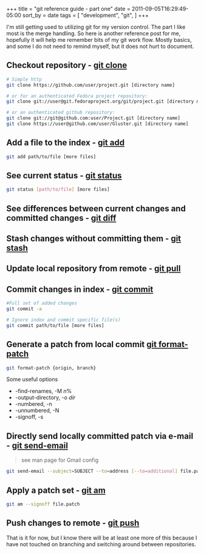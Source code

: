+++
title = "git reference guide - part one"
date = 2011-09-05T16:29:49-05:00
sort_by = date
tags = [
  "development",
  "git",
]
+++

I'm still getting used to utilizing git for my version control. The part I like most is the merge handling. So here is another reference post for me, hopefully it will help me remember bits of my git work flow. Mostly basics, and some I do not need to remind myself, but it does not hurt to document.

## Checkout repository - [git clone](http://www.kernel.org/pub/software/scm/git/docs/git-clone.html "git-clone man page")

```bash
# Simple http
git clone https://github.com/user/project.git [directory name]

# or for an authenticated Fedora project repository:
git clone git://user@git.fedoraproject.org/git/project.git [directory name]

# or an authenticated github repository:
git clone git://git@github.com:user/Project.git [directory name]
git clone https://user@github.com/user/Gluster.git [directory name]
```

## Add a file to the index - [git add](http://www.kernel.org/pub/software/scm/git/docs/git-add.html "git add man page")

```bash
git add path/to/file [more files]
```

## See current status - [git status](http://www.kernel.org/pub/software/scm/git/docs/git-status.html "git status")

```bash
git status [path/to/file] [more files]
```

## See differences between current changes and committed changes - [git diff](http://www.kernel.org/pub/software/scm/git/docs/git-diff.html "git diff")

## Stash changes without committing them - [git stash](http://www.kernel.org/pub/software/scm/git/docs/git-stash.html "git stash")

## Update local repository from remote - [git pull](http://www.kernel.org/pub/software/scm/git/docs/git-pull.html "git pullman page")

## Commit changes in index - [git commit](http://www.kernel.org/pub/software/scm/git/docs/git-commit.html "git commit man page")

```bash
#Full set of added changes
git commit -a

# Ignore index and commit specific file(s)
git commit path/to/file [more files]
```

## Generate a patch from local commit [git format-patch](http://www.kernel.org/pub/software/scm/git/docs/git-format-patch.html "git format-patch man page")

```bash
git format-patch {origin, branch}
```

Some useful options

- -find-renames, -M _n_%
- -output-directory, -o _dir_
- -numbered, -n
- -unnumbered, -N
- -signoff, -s

## Directly send locally committed patch via e-mail - [git send-email](http://www.kernel.org/pub/software/scm/git/docs/git-send-email.html "git send-email man page")

> see man page for Gmail config

```bash
git send-email --subject=SUBJECT --to=address [--to=additional] file.patch
```

## Apply a patch set - [git am](http://www.kernel.org/pub/software/scm/git/docs/git-am.html "git am man page")

```bash
git am --signoff file.patch
```

## Push changes to remote - [git push](http://www.kernel.org/pub/software/scm/git/docs/git-push.html "git push man page")

That is it for now, but I know there will be at least one more of this because I have not touched on branching and switching around between repositories.
